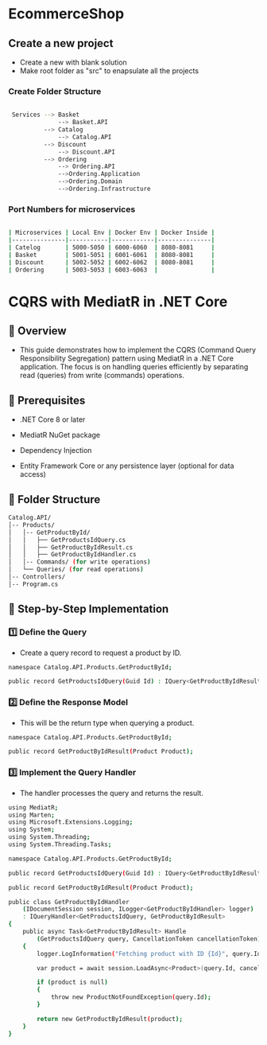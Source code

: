 # EcommerceShop

## Create a new project

- Create a new with blank solution
- Make root folder as "src" to enapsulate all the projects

### Create Folder Structure

```bash

 Services --> Basket
              --> Basket.API
          --> Catalog
              --> Catalog.API
          --> Discount
              --> Discount.API
          --> Ordering
              --> Ordering.API
              -->Ordering.Application
              -->Ordering.Domain
              -->Ordering.Infrastructure
```

### Port Numbers for microservices

```bash

| Microservices | Local Env | Docker Env | Docker Inside |
|---------------|-----------|------------|---------------|
| Catelog       | 5000-5050 | 6000-6060  | 8080-8081     |
| Basket        | 5001-5051 | 6001-6061  | 8080-8081     |
| Discount      | 5002-5052 | 6002-6062  | 8080-8081     |
| Ordering      | 5003-5053 | 6003-6063  |               |

```

# CQRS with MediatR in .NET Core

## 📌 Overview

- This guide demonstrates how to implement the CQRS (Command Query Responsibility Segregation) pattern using MediatR in a .NET Core application. The focus is on handling queries efficiently by separating read (queries) from write (commands) operations.

## 🔧 Prerequisites

- .NET Core 8 or later

- MediatR NuGet package

- Dependency Injection

- Entity Framework Core or any persistence layer (optional for data access)

## 📂 Folder Structure

```bash
Catalog.API/
│-- Products/
│   │-- GetProductById/
│   │   ├── GetProductsIdQuery.cs
│   │   ├── GetProductByIdResult.cs
│   │   ├── GetProductByIdHandler.cs
│   │-- Commands/ (for write operations)
│   └── Queries/ (for read operations)
│-- Controllers/
│-- Program.cs
```

## 📜 Step-by-Step Implementation

### 1️⃣ Define the Query

- Create a query record to request a product by ID.

```bash
namespace Catalog.API.Products.GetProductById;

public record GetProductsIdQuery(Guid Id) : IQuery<GetProductByIdResult>;

```

### 2️⃣ Define the Response Model

- This will be the return type when querying a product.

```bash
namespace Catalog.API.Products.GetProductById;

public record GetProductByIdResult(Product Product);
```

### 3️⃣ Implement the Query Handler

- The handler processes the query and returns the result.

```bash
using MediatR;
using Marten;
using Microsoft.Extensions.Logging;
using System;
using System.Threading;
using System.Threading.Tasks;

namespace Catalog.API.Products.GetProductById;

public record GetProductsIdQuery(Guid Id) : IQuery<GetProductByIdResult>;

public record GetProductByIdResult(Product Product);

public class GetProductByIdHandler
    (IDocumentSession session, ILogger<GetProductByIdHandler> logger)
    : IQueryHandler<GetProductsIdQuery, GetProductByIdResult>
{
    public async Task<GetProductByIdResult> Handle
        (GetProductsIdQuery query, CancellationToken cancellationToken)
    {
        logger.LogInformation("Fetching product with ID {Id}", query.Id);

        var product = await session.LoadAsync<Product>(query.Id, cancellationToken);

        if (product is null)
        {
            throw new ProductNotFoundException(query.Id);
        }

        return new GetProductByIdResult(product);
    }
}
```
